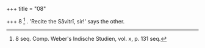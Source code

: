 +++
title = "08"

+++
8 [^5] . 'Recite the Sāvitrī, sir!' says the other.


[^5]:  8 seq. Comp. Weber's Indische Studien, vol. x, p. 131 seq.
